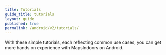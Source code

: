 ```yaml
---
title: Tutorials
guide_title: tutorials
layout: guide
published: true
permalink: /android/v2/tutorials/
---
```


With these simple tutorials, each reflecting common use cases, you can get more hands on experience with MapsIndoors on Android.
